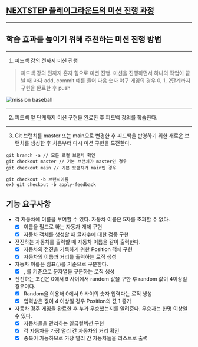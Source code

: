## [NEXTSTEP 플레이그라운드의 미션 진행 과정](https://github.com/next-step/nextstep-docs/blob/master/playground/README.md)

---
## 학습 효과를 높이기 위해 추천하는 미션 진행 방법

---
1. 피드백 강의 전까지 미션 진행 
> 피드백 강의 전까지 혼자 힘으로 미션 진행. 미션을 진행하면서 하나의 작업이 끝날 때 마다 add, commit
> 예를 들어 다음 숫자 야구 게임의 경우 0, 1, 2단계까지 구현을 완료한 후 push

![mission baseball](https://raw.githubusercontent.com/next-step/nextstep-docs/master/playground/images/mission_baseball.png)

---
2. 피드백 앞 단계까지 미션 구현을 완료한 후 피드백 강의를 학습한다.

---
3. Git 브랜치를 master 또는 main으로 변경한 후 피드백을 반영하기 위한 새로운 브랜치를 생성한 후 처음부터 다시 미션 구현을 도전한다.

```
git branch -a // 모든 로컬 브랜치 확인
git checkout master // 기본 브랜치가 master인 경우
git checkout main // 기본 브랜치가 main인 경우

git checkout -b 브랜치이름
ex) git checkout -b apply-feedback
```


## 기능 요구사항
 * 각 자동차에 이름을 부여할 수 있다. 자동차 이름은 5자를 초과할 수 없다.
   * [x] 이름을 필드로 하는 자동차 개체 구현
   * [x] 자동차 객체를 생성할 때 글자수에 대한 검증 구현
 * 전진하는 자동차를 출력할 때 자동차 이름을 같이 출력한다.
   * [x] 자동차의 전진을 기록하기 위한 Position 객체 구현
   * [x] 자동차의 이름과 거리를 출력하는 로직 생성
 * 자동차 이름은 쉼표(,)를 기준으로 구분한다.
   * [x] , 를 기준으로 문자열을 구분하는 로직 생성
 * 전진하는 조건은 0에서 9 사이에서 random 값을 구한 후 random 값이 4이상일 경우이다.
   * [x] Random을 이용해 0에서 9 사이의 숫자 입력다는 로직 생성
   * [x] 입력받은 값이 4 이상일 경우 Position의 값 1 증가
 * 자동차 경주 게임을 완료한 후 누가 우승했는지를 알려준다. 우승자는 한명 이상일 수 있다.
   * [x] 자동차들을 관리하는 일급컬렉션 구현
   * [x] 각 자동차들 가장 멀리 간 자동차의 거리 확인
   * [x] 중복이 가능하므로 가장 멀리 간 자동차들을 리스트로 출력